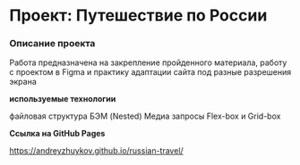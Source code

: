 # Проект: Путешествие по России

### Описание проекта

Работа предназначена на закрепление пройденного материала, работу с проектом в Figma и практику адаптации сайта под разные разрешения экрана

**используемые технологии**

файловая структура БЭМ (Nested)
Медиа запросы 
Flex-box и Grid-box

**Cсылка на GitHub Pages**

https://andreyzhuykov.github.io/russian-travel/


